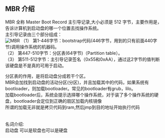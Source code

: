 
## MBR  介绍
MBR 全称 Master Boot Record 主引导记录,大小必须是 512 字节，主要作用是，告诉计算机到启动盘的哪一个位置去找操作系统。 </br>
主引导记录由三个部分组成：   </br>
![MBR](https://user-images.githubusercontent.com/15027024/226443650-54aa7b48-8ffa-4b4b-9957-1b20d3741c8b.png)
（1） 第1-446字节：bootstrap代码(446字节，用到的只有前面440字节)调用操作系统的机器码。    </br>
（2） 第447-510字节：分区表(64字节)（Partition table）。    </br>
（3） 第511-512字节：主引导记录签名（0x55和0xAA），通过这2字节的值判断该硬盘是不是真的可用于启动。    </br>

分区表的作用，是将启动盘分成若干个区。   </br>
MBR会加找到启动盘的活动分区(分区)，并且加载其中的代码，如果系统有bootloader，则加载bootloader。常见的bootloader有grub，lilo。    </br>
加载bootloader后，系统会提示选择哪个操作系统，对于装了多个操作系统的硬盘，bootloader会定位到正确的扇区加载内核镜像   </br>
所谓的加载无非就是拷贝代码到ram,然后jmp到目的地址开始执行代码    </br>
</br>
</br>
名词介绍:   </br>
启动盘  	可以是软盘也可以是硬盘   </br>